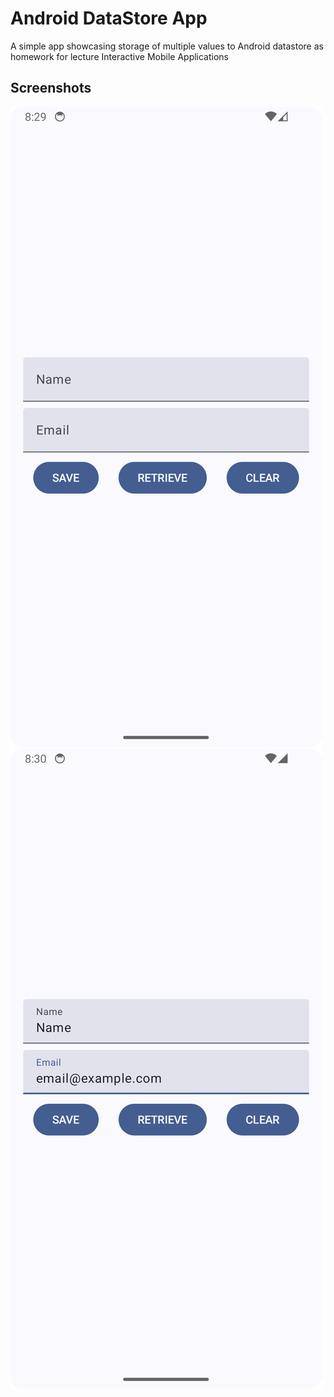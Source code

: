 # Android DataStore App

A simple app showcasing storage of multiple values to Android datastore as homework for lecture Interactive Mobile Applications

## Screenshots

![](screenshots/startscreen.png)
![](screenshots/filled-inputs.png)
